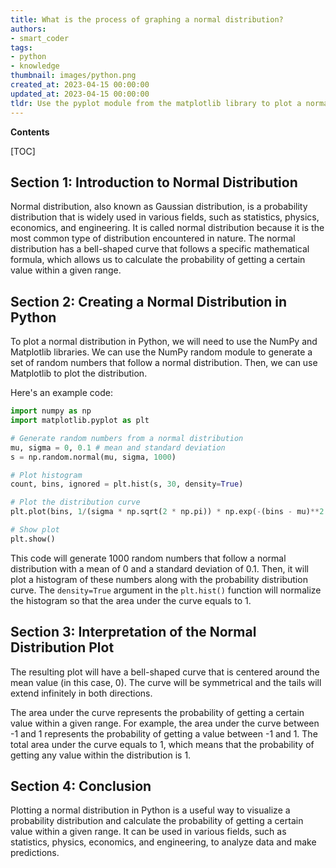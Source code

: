 ```yaml
---
title: What is the process of graphing a normal distribution?
authors:
- smart_coder
tags:
- python
- knowledge
thumbnail: images/python.png
created_at: 2023-04-15 00:00:00
updated_at: 2023-04-15 00:00:00
tldr: Use the pyplot module from the matplotlib library to plot a normal distribution by specifying the mean and standard deviation values and generating a set of random numbers using the numpy library.
---
```


**Contents**

[TOC]

Section 1: Introduction to Normal Distribution
---

Normal distribution, also known as Gaussian distribution, is a probability distribution that is widely used in various fields, such as statistics, physics, economics, and engineering. It is called normal distribution because it is the most common type of distribution encountered in nature. The normal distribution has a bell-shaped curve that follows a specific mathematical formula, which allows us to calculate the probability of getting a certain value within a given range.

Section 2: Creating a Normal Distribution in Python
---

To plot a normal distribution in Python, we will need to use the NumPy and Matplotlib libraries. We can use the NumPy random module to generate a set of random numbers that follow a normal distribution. Then, we can use Matplotlib to plot the distribution.

Here's an example code:

```python
import numpy as np
import matplotlib.pyplot as plt

# Generate random numbers from a normal distribution
mu, sigma = 0, 0.1 # mean and standard deviation
s = np.random.normal(mu, sigma, 1000)

# Plot histogram
count, bins, ignored = plt.hist(s, 30, density=True)

# Plot the distribution curve
plt.plot(bins, 1/(sigma * np.sqrt(2 * np.pi)) * np.exp(-(bins - mu)**2 / (2 * sigma**2)), linewidth=2, color='r')

# Show plot
plt.show()
```

This code will generate 1000 random numbers that follow a normal distribution with a mean of 0 and a standard deviation of 0.1. Then, it will plot a histogram of these numbers along with the probability distribution curve. The `density=True` argument in the `plt.hist()` function will normalize the histogram so that the area under the curve equals to 1.

Section 3: Interpretation of the Normal Distribution Plot
---

The resulting plot will have a bell-shaped curve that is centered around the mean value (in this case, 0). The curve will be symmetrical and the tails will extend infinitely in both directions.

The area under the curve represents the probability of getting a certain value within a given range. For example, the area under the curve between -1 and 1 represents the probability of getting a value between -1 and 1. The total area under the curve equals to 1, which means that the probability of getting any value within the distribution is 1.

Section 4: Conclusion
---

Plotting a normal distribution in Python is a useful way to visualize a probability distribution and calculate the probability of getting a certain value within a given range. It can be used in various fields, such as statistics, physics, economics, and engineering, to analyze data and make predictions.
